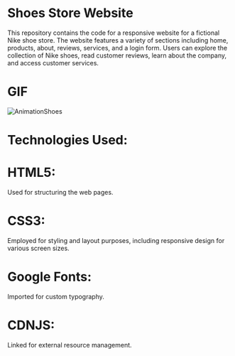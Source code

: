 # Shoes Store Website
This repository contains the code for a responsive website for a fictional Nike shoe store. The website features a variety of sections including home, products, about, reviews, services, and a login form. Users can explore the collection of Nike shoes, read customer reviews, learn about the company, and access customer services.

# GIF
![AnimationShoes](https://github.com/SakirParlakbileker/ShoesProject/assets/147662891/b85d52ec-3fcb-4a0b-8e38-c1ed04128ddc)


# Technologies Used:
# HTML5: 
Used for structuring the web pages.
# CSS3: 
Employed for styling and layout purposes, including responsive design for various screen sizes.
# Google Fonts: 
Imported for custom typography.
# CDNJS: 
Linked for external resource management.

